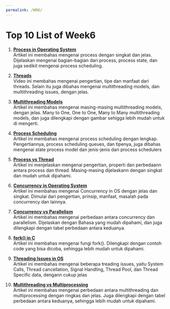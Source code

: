 ```yaml
---
permalink: /W06/
---
```


# Top 10 List of Week6

1. [**Process in Operating System**](https://www.studytonight.com/operating-system/operating-system-processes)<br>
Artikel ini membahas mengenai process dengan singkat dan jelas. Dijelaskan mengenai bagian-bagian dari process, process state, dan juga sedikit mengenai process scheduling.

2. [**Threads**](https://www.studytonight.com/operating-system/multithreading)<br>
Video ini membahas mengenai pengertian, tipe dan manfaat dari threads. Selain itu juga dibahas mengenai multithreading models, dan multithreading issues, dengan jelas.

3. [**Multithreading Models**](https://binaryterms.com/multithreading-models-in-operating-system.html)<br>
Artikel ini membahas mengenai masing-masing multithreading models, dengan jelas. Many to One, One to One, Many to Many multithreading models, dan juga  dilengkapi dengan gambar sehigga lebih mudah untuk di mengerti. 

4. [**Process Scheduling**](https://www.guru99.com/process-scheduling.html)<br>
Artikel ini membahas mengenai process scheduling dengan lengkap. Pengertiannya, process scheduling queues, dan tipenya, juga dibahas mengenai state process model dan jenis-jenis dari process schedulers

5. [**Process vs Thread**](https://www.guru99.com/difference-between-process-and-thread.html)<br>
Artikel ini menjelaskan mengenai pengertian, properti dan perbedaann antara process dan thread. Masing-masing dijelaskann dengan singkat dan mudah untuk dipahami.

6. [**Concurrency in Operating System**](https://www.geeksforgeeks.org/concurrency-in-operating-system/)<br>
Artikel ini membahas mengenai Concurrency in OS dengan jelas dan singkat. Dimulai dari pengertian, prinsip, manfaat, masalah pada concurrency dan lainnya.

7. [**Concurrency vs Parallelism**](https://www.geeksforgeeks.org/difference-between-concurrency-and-parallelism/)<br>
Artikel ini membahas mengenai perbedaan antara concurrency dan parallelism. Dijelaskan dengan Bahasa yang mudah dipahami, dan juga dilengkapi dengan tabel perbedaan antara keduanya.

8. [**fork() in C**](https://www.geeksforgeeks.org/fork-system-call/)<br>
Artikel ini membahas mengenai fungi fork(). Dilengkapi dengan contoh code yang bisa dicoba, sehingga lebih mudah untuk dipahami.

9. [**Threading Issues in OS**](https://binaryterms.com/threading-issues-in-os.html)<br>
Artikel ini membahas mengenai beberapa treading issues, yaitu System Calls, Thread cancellation, Signal Handling, Thread Pool, dan Thread Specific data, dengann cukup jelas

10. [**Multithreading vs Multiprocessing**](https://www.guru99.com/difference-between-multiprocessing-and-multithreading.html)<br> Artikel ini membahas mengenai perbedaan antara multithreading dan multiprocessing dengan ringkas dan jelas. Juga dilengkapi dengan tabel perbedaan antara keduanya, sehingga lebih mudah untuk dipahami.
